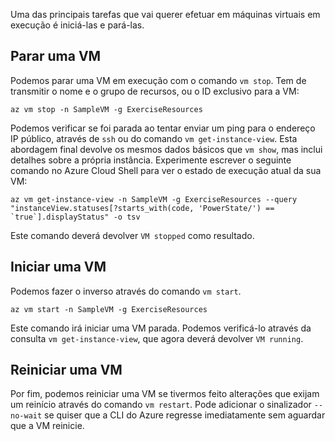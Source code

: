 Uma das principais tarefas que vai querer efetuar em máquinas virtuais em execução é iniciá-las e pará-las.

## <a name="stopping-a-vm"></a>Parar uma VM

Podemos parar uma VM em execução com o comando `vm stop`. Tem de transmitir o nome e o grupo de recursos, ou o ID exclusivo para a VM:

```azurecli
az vm stop -n SampleVM -g ExerciseResources
```

Podemos verificar se foi parada ao tentar enviar um ping para o endereço IP público, através de `ssh` ou do comando `vm get-instance-view`. Esta abordagem final devolve os mesmos dados básicos que `vm show`, mas inclui detalhes sobre a própria instância. Experimente escrever o seguinte comando no Azure Cloud Shell para ver o estado de execução atual da sua VM:

```azurecli
az vm get-instance-view -n SampleVM -g ExerciseResources --query "instanceView.statuses[?starts_with(code, 'PowerState/') == `true`].displayStatus" -o tsv
```

Este comando deverá devolver `VM stopped` como resultado.

## <a name="starting-a-vm"></a>Iniciar uma VM

Podemos fazer o inverso através do comando `vm start`.

```azurecli
az vm start -n SampleVM -g ExerciseResources
```

Este comando irá iniciar uma VM parada. Podemos verificá-lo através da consulta `vm get-instance-view`, que agora deverá devolver `VM running`.

## <a name="restarting-a-vm"></a>Reiniciar uma VM

Por fim, podemos reiniciar uma VM se tivermos feito alterações que exijam um reinício através do comando `vm restart`. Pode adicionar o sinalizador `--no-wait` se quiser que a CLI do Azure regresse imediatamente sem aguardar que a VM reinicie.

